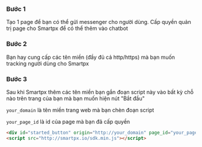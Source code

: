 ### Bước 1
Tạo 1 page để bạn có thể gửi messenger cho người dùng. Cấp quyền quản trị page cho Smartpx để có thể thêm vào chatbot

### Bước 2
Bạn hay cung cấp các tên miền (đầy đủ cả http/https) mà bạn muốn tracking người dùng cho Smartpx

### Bước 3
Sau khi Smartpx thêm các tên miền bạn gắn đoạn script này vào bất kỳ chỗ nào trên trang của bạn mà bạn muốn hiện nút "Bắt đầu"

`your_domain` là tên miền trang web mà bạn chèn đoạn script

`your_page_id` là id của page mà bạn đã cấp quyền

```html
<div id="started_button" origin="http://your_domain" page_id="your_page_id"></div>
<script src="http://smartpx.io/sdk.min.js"></script>
```
